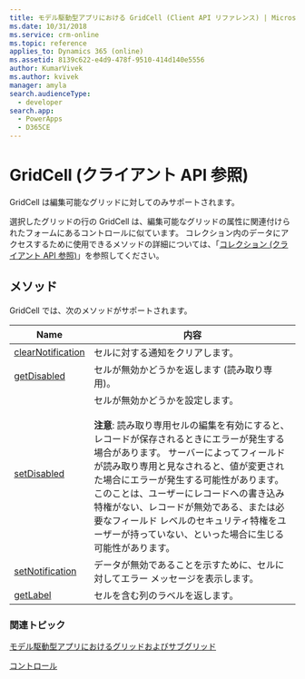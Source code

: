 ```yaml
---
title: モデル駆動型アプリにおける GridCell (Client API リファレンス) | Microsoft Docs
ms.date: 10/31/2018
ms.service: crm-online
ms.topic: reference
applies_to: Dynamics 365 (online)
ms.assetid: 8139c622-e4d9-478f-9510-414d140e5556
author: KumarVivek
ms.author: kvivek
manager: amyla
search.audienceType:
  - developer
search.app:
  - PowerApps
  - D365CE
---
```

# <a name="gridcell-client-api-reference"></a>GridCell (クライアント API 参照)



GridCell は編集可能なグリッドに対してのみサポートされます。

選択したグリッドの行の GridCell は、編集可能なグリッドの属性に関連付けられたフォームにあるコントロールに似ています。 コレクション内のデータにアクセスするために使用できるメソッドの詳細については、「[コレクション (クライアント API 参照)](../collections.md)」を参照してください。

## <a name="methods"></a>メソッド

GridCell では、次のメソッドがサポートされます。

|Name |内容 |
|--|--|
|[clearNotification](../controls/clearNotification.md)| セルに対する通知をクリアします。|
|[getDisabled](../controls/getDisabled.md)| セルが無効かどうかを返します (読み取り専用)。|
|[setDisabled](../controls/setDisabled.md)| セルが無効かどうかを設定します。<br/><br/>**注意**: 読み取り専用セルの編集を有効にすると、レコードが保存されるときにエラーが発生する場合があります。 サーバーによってフィールドが読み取り専用と見なされると、値が変更された場合にエラーが発生する可能性があります。 このことは、ユーザーにレコードへの書き込み特権がない、レコードが無効である、または必要なフィールド レベルのセキュリティ特権をユーザーが持っていない、といった場合に生じる可能性があります。| 
|[setNotification](../controls/setNotification.md)|データが無効であることを示すために、セルに対してエラー メッセージを表示します。|
|[getLabel](../controls/getLabel.md)|セルを含む列のラベルを返します。|


### <a name="related-topics"></a>関連トピック

[モデル駆動型アプリにおけるグリッドおよびサブグリッド](../grids.md)

[コントロール](../controls.md)



